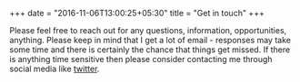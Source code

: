 +++
date = "2016-11-06T13:00:25+05:30"
title = "Get in touch"
+++

Please feel free to reach out for any questions, information, opportunities, anything. Please keep in mind that I get a lot of email - responses may take some time and there is certainly the chance that things get missed. If there is anything time sensitive then please consider contacting me through social media like [twitter](https://twitter.com/jsoverson).
